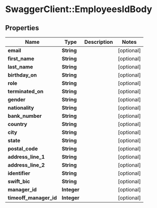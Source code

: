 # SwaggerClient::EmployeesIdBody

## Properties
Name | Type | Description | Notes
------------ | ------------- | ------------- | -------------
**email** | **String** |  | [optional] 
**first_name** | **String** |  | [optional] 
**last_name** | **String** |  | [optional] 
**birthday_on** | **String** |  | [optional] 
**role** | **String** |  | [optional] 
**terminated_on** | **String** |  | [optional] 
**gender** | **String** |  | [optional] 
**nationality** | **String** |  | [optional] 
**bank_number** | **String** |  | [optional] 
**country** | **String** |  | [optional] 
**city** | **String** |  | [optional] 
**state** | **String** |  | [optional] 
**postal_code** | **String** |  | [optional] 
**address_line_1** | **String** |  | [optional] 
**address_line_2** | **String** |  | [optional] 
**identifier** | **String** |  | [optional] 
**swift_bic** | **String** |  | [optional] 
**manager_id** | **Integer** |  | [optional] 
**timeoff_manager_id** | **Integer** |  | [optional] 

